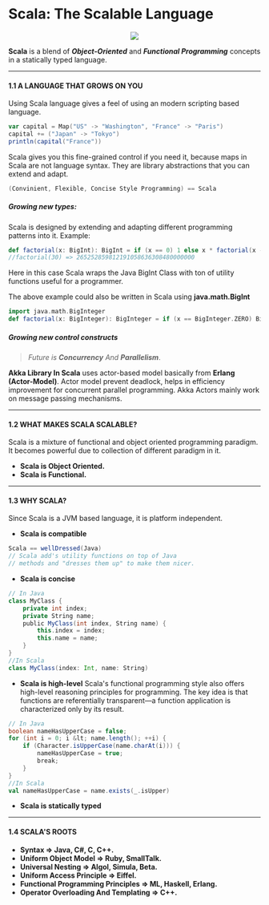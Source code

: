 # Scala: The Scalable Language

<p align="center">
<img src="https://www.scala-lang.org/resources/img/frontpage/scala-spiral.png">
</p>

**Scala** is a blend of ***Object-Oriented*** and ***Functional Programming*** concepts in a statically typed language.

---

#### 1.1 A LANGUAGE THAT GROWS ON YOU
Using Scala language gives a feel of using an modern scripting based language.
```scala
var capital = Map("US" -> "Washington", "France" -> "Paris")
capital += ("Japan" -> "Tokyo")
println(capital("France"))
```
Scala gives you this fine-grained control if you need it, because maps in Scala are not language syntax. They are library abstractions that you can extend and adapt.
```scala
(Convinient, Flexible, Concise Style Programming) == Scala
```
##### Growing new types:
Scala is designed by extending and adapting different programming patterns into it.
Example:
```scala
def factorial(x: BigInt): BigInt = if (x == 0) 1 else x * factorial(x - 1)
//factorial(30) => 265252859812191058636308480000000
```
Here in this case Scala wraps the Java BigInt Class with ton of utility functions useful for a programmer.

The above example could also be written in Scala using **java.math.BigInt**
```scala
import java.math.BigInteger
def factorial(x: BigInteger): BigInteger = if (x == BigInteger.ZERO) BigInteger.ONE else x.multiply(factorial(x.subtract(BigInteger.ONE)))
```
##### Growing new control constructs
>*Future is* ***Concurrency*** *And **Parallelism***.

**Akka Library In Scala** uses actor-based model basically from **Erlang (Actor-Model)**.
Actor model prevent deadlock, helps in efficiency improvement for concurrent parallel programming. Akka Actors mainly work on message passing mechanisms.

---

#### 1.2 WHAT MAKES SCALA SCALABLE?

Scala is a mixture of functional and object oriented programming paradigm. It becomes powerful due to collection of different paradigm in it.
*   **Scala is Object Oriented.**
*   **Scala is Functional.**

---
#### 1.3 WHY SCALA?
Since Scala is a JVM based language, it is platform independent.
*   **Scala is compatible**
```scala
Scala == wellDressed(Java)
// Scala add's utility functions on top of Java
// methods and "dresses them up" to make them nicer.
```
*   **Scala is concise**
```scala
// In Java
class MyClass {
    private int index;
    private String name;
    public MyClass(int index, String name) {
        this.index = index;
        this.name = name;
    }
}
//In Scala
class MyClass(index: Int, name: String)
```
*   **Scala is high-level**
 Scala's functional programming style also offers high-level reasoning principles for programming. The key idea is that functions are referentially transparent—a function application is characterized only by its result.

```scala
// In Java
boolean nameHasUpperCase = false;
for (int i = 0; i &lt; name.length(); ++i) {
    if (Character.isUpperCase(name.charAt(i))) {
        nameHasUpperCase = true;
        break;
    }
}
//In Scala
val nameHasUpperCase = name.exists(_.isUpper)
 ```
*   **Scala is statically typed**

---

 #### 1.4 SCALA'S ROOTS
*   **Syntax  => Java, C#, C, C++.**
*   **Uniform Object Model => Ruby, SmallTalk.**
*   **Universal Nesting => Algol, Simula, Beta.**
*   **Uniform Access Principle => Eiffel.**
*   **Functional Programming Principles => ML, Haskell, Erlang.**
*   **Operator Overloading And Templating => C++.**
